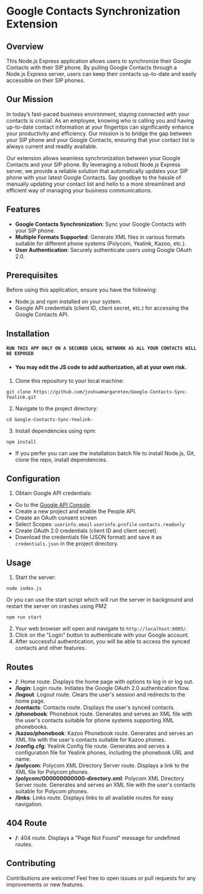 # Google Contacts Synchronization Extension

## Overview
This Node.js Express application allows users to synchronize their Google Contacts with their SIP phone. By pulling Google Contacts through a Node.js Express server, users can keep their contacts up-to-date and easily accessible on their SIP phones.

## Our Mission
In today’s fast-paced business environment, staying connected with your contacts is crucial. As an employee, knowing who is calling you and having up-to-date contact information at your fingertips can significantly enhance your productivity and efficiency. Our mission is to bridge the gap between your SIP phone and your Google Contacts, ensuring that your contact list is always current and readily available.

Our extension allows seamless synchronization between your Google Contacts and your SIP phone. By leveraging a robust Node.js Express server, we provide a reliable solution that automatically updates your SIP phone with your latest Google Contacts. Say goodbye to the hassle of manually updating your contact list and hello to a more streamlined and efficient way of managing your business communications.

## Features
- **Google Contacts Synchronization**: Sync your Google Contacts with your SIP phone.
- **Multiple Formats Supported**: Generate XML files in various formats suitable for different phone systems (Polycom, Yealink, Kazoo, etc.).
- **User Authentication**: Securely authenticate users using Google OAuth 2.0.

## Prerequisites
Before using this application, ensure you have the following:
- Node.js and npm installed on your system.
- Google API credentials (client ID, client secret, etc.) for accessing the Google Contacts API.

## Installation
#### ```RUN THIS APP ONLY ON A SECURED LOCAL NETWORK AS ALL YOUR CONTACTS WILL BE EXPOSED```
- #### You may edit the JS code to add authorization, all at your own risk.
1. Clone this repository to your local machine:
```
git clone https://github.com/joshuamargareten/Google-Contacts-Sync-Yealink.git
```
2. Navigate to the project directory:
```
cd Google-Contacts-Sync-Yealink-
```
3. Install dependencies using npm:
```
npm install
```
- If you perfer you can use the installation batch file to install Node.js, Git, clone the repo, install dependencies.

## Configuration
1. Obtain Google API credentials:
- Go to the [Google API Console](https://console.developers.google.com/).
- Create a new project and enable the People API.
- Create an OAuth consent screen
- Select Scopes: ```userinfo.email``` ```userinfo.profile``` ```contacts.readonly```
- Create OAuth 2.0 credentials (client ID and client secret).
- Download the credentials file (JSON format) and save it as `credentials.json` in the project directory.

## Usage
1. Start the server:
```
node index.js
```
Or you can use the start script which will run the server in background and restart the server on crashes using PM2
```
npm run start
```
2. Your web browser will open and navigate to `http://localhost:6005/`.
3. Click on the "Login" button to authenticate with your Google account.
4. After successful authentication, you will be able to access the synced contacts and other features.

## Routes
- **/**: Home route. Displays the home page with options to log in or log out.
- **/login**: Login route. Initiates the Google OAuth 2.0 authentication flow.
- **/logout**: Logout route. Clears the user's session and redirects to the home page.
- **/contacts**: Contacts route. Displays the user's synced contacts.
- **/phonebook**: Phonebook route. Generates and serves an XML file with the user's contacts suitable for phone systems supporting XML phonebooks.
- **/kazoo/phonebook**: Kazoo Phonebook route. Generates and serves an XML file with the user's contacts suitable for Kazoo phones.
- **/config.cfg**: Yealink Config file route. Generates and serves a configuration file for Yealink phones, including the phonebook URL and name.
- **/polycom**: Polycom XML Directory Server route. Displays a link to the XML file for Polycom phones.
- **/polycom/000000000000-directory.xml**: Polycom XML Directory Server route. Generates and serves an XML file with the user's contacts suitable for Polycom phones.
- **/links**: Links route. Displays links to all available routes for easy navigation.

## 404 Route
- **/**: 404 route. Displays a "Page Not Found" message for undefined routes.

## Contributing
Contributions are welcome! Feel free to open issues or pull requests for any improvements or new features.
